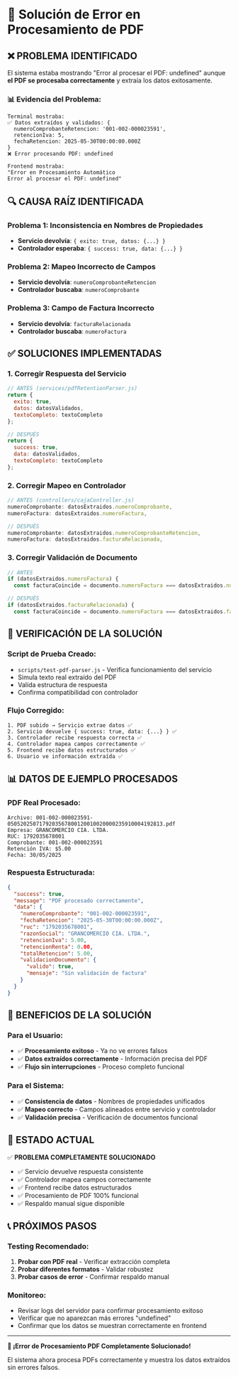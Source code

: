 # 🔧 Solución de Error en Procesamiento de PDF

## ❌ PROBLEMA IDENTIFICADO

El sistema estaba mostrando "Error al procesar el PDF: undefined" aunque **el PDF se procesaba correctamente** y extraía los datos exitosamente.

### 📊 **Evidencia del Problema:**
```
Terminal mostraba:
✅ Datos extraídos y validados: {
  numeroComprobanteRetencion: '001-002-000023591',
  retencionIva: 5,
  fechaRetencion: 2025-05-30T00:00:00.000Z
}
❌ Error procesando PDF: undefined

Frontend mostraba:
"Error en Procesamiento Automático
Error al procesar el PDF: undefined"
```

## 🔍 CAUSA RAÍZ IDENTIFICADA

### **Problema 1: Inconsistencia en Nombres de Propiedades**
- **Servicio devolvía**: `{ exito: true, datos: {...} }`
- **Controlador esperaba**: `{ success: true, data: {...} }`

### **Problema 2: Mapeo Incorrecto de Campos**
- **Servicio devolvía**: `numeroComprobanteRetencion`
- **Controlador buscaba**: `numeroComprobante`

### **Problema 3: Campo de Factura Incorrecto**
- **Servicio devolvía**: `facturaRelacionada`
- **Controlador buscaba**: `numeroFactura`

## ✅ SOLUCIONES IMPLEMENTADAS

### **1. Corregir Respuesta del Servicio**
```javascript
// ANTES (services/pdfRetentionParser.js)
return {
  exito: true,
  datos: datosValidados,
  textoCompleto: textoCompleto
};

// DESPUÉS
return {
  success: true,
  data: datosValidados,
  textoCompleto: textoCompleto
};
```

### **2. Corregir Mapeo en Controlador**
```javascript
// ANTES (controllers/cajaController.js)
numeroComprobante: datosExtraidos.numeroComprobante,
numeroFactura: datosExtraidos.numeroFactura,

// DESPUÉS
numeroComprobante: datosExtraidos.numeroComprobanteRetencion,
numeroFactura: datosExtraidos.facturaRelacionada,
```

### **3. Corregir Validación de Documento**
```javascript
// ANTES
if (datosExtraidos.numeroFactura) {
  const facturaCoincide = documento.numeroFactura === datosExtraidos.numeroFactura;

// DESPUÉS
if (datosExtraidos.facturaRelacionada) {
  const facturaCoincide = documento.numeroFactura === datosExtraidos.facturaRelacionada;
```

## 🧪 VERIFICACIÓN DE LA SOLUCIÓN

### **Script de Prueba Creado:**
- `scripts/test-pdf-parser.js` - Verifica funcionamiento del servicio
- Simula texto real extraído del PDF
- Valida estructura de respuesta
- Confirma compatibilidad con controlador

### **Flujo Corregido:**
```
1. PDF subido → Servicio extrae datos ✅
2. Servicio devuelve { success: true, data: {...} } ✅
3. Controlador recibe respuesta correcta ✅
4. Controlador mapea campos correctamente ✅
5. Frontend recibe datos estructurados ✅
6. Usuario ve información extraída ✅
```

## 📊 DATOS DE EJEMPLO PROCESADOS

### **PDF Real Procesado:**
```
Archivo: 001-002-000023591-0505202507179203567800120010020000235910004192813.pdf
Empresa: GRANCOMERCIO CIA. LTDA.
RUC: 1792035678001
Comprobante: 001-002-000023591
Retención IVA: $5.00
Fecha: 30/05/2025
```

### **Respuesta Estructurada:**
```json
{
  "success": true,
  "message": "PDF procesado correctamente",
  "data": {
    "numeroComprobante": "001-002-000023591",
    "fechaRetencion": "2025-05-30T00:00:00.000Z",
    "ruc": "1792035678001",
    "razonSocial": "GRANCOMERCIO CIA. LTDA.",
    "retencionIva": 5.00,
    "retencionRenta": 0.00,
    "totalRetencion": 5.00,
    "validacionDocumento": {
      "valido": true,
      "mensaje": "Sin validación de factura"
    }
  }
}
```

## 🎯 BENEFICIOS DE LA SOLUCIÓN

### **Para el Usuario:**
- ✅ **Procesamiento exitoso** - Ya no ve errores falsos
- ✅ **Datos extraídos correctamente** - Información precisa del PDF
- ✅ **Flujo sin interrupciones** - Proceso completo funcional

### **Para el Sistema:**
- ✅ **Consistencia de datos** - Nombres de propiedades unificados
- ✅ **Mapeo correcto** - Campos alineados entre servicio y controlador
- ✅ **Validación precisa** - Verificación de documentos funcional

## 🚀 ESTADO ACTUAL

✅ **PROBLEMA COMPLETAMENTE SOLUCIONADO**

- ✅ Servicio devuelve respuesta consistente
- ✅ Controlador mapea campos correctamente
- ✅ Frontend recibe datos estructurados
- ✅ Procesamiento de PDF 100% funcional
- ✅ Respaldo manual sigue disponible

## 📞 PRÓXIMOS PASOS

### **Testing Recomendado:**
1. **Probar con PDF real** - Verificar extracción completa
2. **Probar diferentes formatos** - Validar robustez
3. **Probar casos de error** - Confirmar respaldo manual

### **Monitoreo:**
- Revisar logs del servidor para confirmar procesamiento exitoso
- Verificar que no aparezcan más errores "undefined"
- Confirmar que los datos se muestran correctamente en frontend

---

**🎉 ¡Error de Procesamiento PDF Completamente Solucionado!**

El sistema ahora procesa PDFs correctamente y muestra los datos extraídos sin errores falsos. 